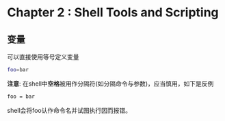 # Chapter 2 : Shell Tools and Scripting
## 变量
可以直接使用等号定义变量
```bash
foo=bar
```
**注意**: 在shell中**空格**被用作分隔符(如分隔命令与参数)，应当慎用，如下是反例
```bash
foo = bar
```
shell会将foo认作命令名并试图执行因而报错。
